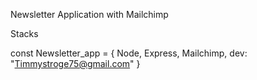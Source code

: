 Newsletter Application with Mailchimp <br/>

Stacks <br/>

const Newsletter_app = {
Node,
Express,
Mailchimp,
dev: "Timmystroge75@gmail.com"
}


